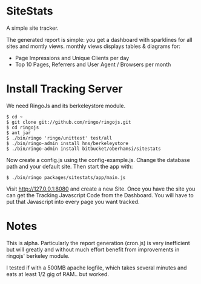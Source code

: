 # SiteStats
A simple site tracker.

The generated report is simple: you get a dashboard with sparklines for all sites and montly views. monthly views displays tables & diagrams for:

 * Page Impressions and Unique Clients per day
 * Top 10 Pages, Referrers and User Agent / Browsers per month

# Install Tracking Server
We need RingoJs and its berkeleystore module.

    $ cd ~
    $ git clone git://github.com/ringo/ringojs.git
    $ cd ringojs
    $ ant jar
    $ ./bin/ringo 'ringo/unittest' test/all
    $ ./bin/ringo-admin install hns/berkeleystore
    $ ./bin/ringo-admin install bitbucket/oberhamsi/sitestats

Now create a config.js using the config-example.js. Change the database
path and your default site. Then start the app with:

    $ ./bin/ringo packages/sitestats/app/main.js

Visit http://127.0.0.1:8080 and create a new Site. Once you have the site you can get the Tracking Javascript Code from the Dashboard. You will have to put that Javascript into every page you want tracked.

# Notes
This is alpha. Particularly the report generation (cron.js) is very inefficient
but will greatly and without much effort benefit from improvements in 
ringojs' berkeley module.

I tested if with a 500MB apache logfile, which takes several minutes and eats
at least 1/2 gig of RAM.. but worked.
